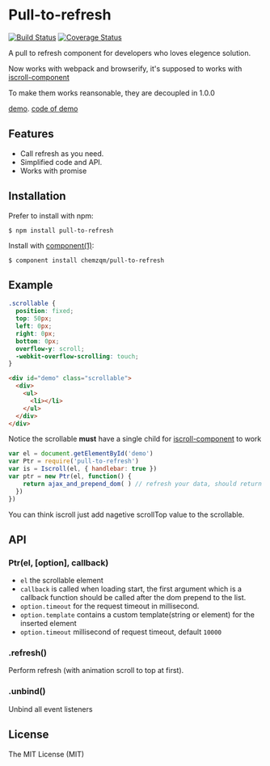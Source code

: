# Pull-to-refresh

  [![Build Status](https://secure.travis-ci.org/chemzqm/pull-to-refresh.svg)](http://travis-ci.org/chemzqm/pull-to-refresh)
  [![Coverage Status](https://coveralls.io/repos/chemzqm/pull-to-refresh/badge.svg?branch=master&service=github)](https://coveralls.io/github/chemzqm/pull-to-refresh?branch=master)

  A pull to refresh component for developers who loves elegence solution.

  Now works with webpack and browserify, it's supposed to works with [iscroll-component](https://github.com/chemzqm/iscroll)

  To make them works reansonable, they are decoupled in 1.0.0

  [demo](http://chemzqm.github.io/pull-to-refresh).
  [code of demo](https://github.com/chemzqm/pull-to-refresh/blob/gh-pages/index.js)

## Features

* Call refresh as you need.
* Simplified code and API.
* Works with promise

## Installation

  Prefer to install with npm:

    $ npm install pull-to-refresh

  Install with [component(1)](http://component.io):

    $ component install chemzqm/pull-to-refresh

## Example
``` css
.scrollable {
  position: fixed;
  top: 50px;
  left: 0px;
  right: 0px;
  bottom: 0px;
  overflow-y: scroll;
  -webkit-overflow-scrolling: touch;
}
```
``` html
<div id="demo" class="scrollable">
  <div>
    <ul>
      <li></li>
    </ul>
  </div>
</div>
```

Notice the scrollable **must** have a single child for [iscroll-component](https://github.com/chemzqm/iscroll) to work

``` js
var el = document.getElementById('demo')
var Ptr = require('pull-to-refresh')
var is = Iscroll(el, { handlebar: true })
var ptr = new Ptr(el, function() {
    return ajax_and_prepend_dom( ) // refresh your data, should return promise
  })
})
```

You can think iscroll just add nagetive scrollTop value to the scrollable.

## API

### Ptr(el, [option], callback)

* `el` the scrollable element
* `callback` is called when loading start, the first argument which is a callback function should be called after the dom prepend to the list.
* `option.timeout` for the request timeout in millisecond.
* `option.template` contains a custom template(string or element) for the inserted element
* `option.timeout` millisecond of request timeout, default `10000`

### .refresh()

Perform refresh (with animation scroll to top at first).

### .unbind()

Unbind all event listeners

## License

  The MIT License (MIT)
